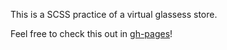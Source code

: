 This is a SCSS practice of a virtual glassess store.

Feel free to check this out in [gh-pages](https://apo1798.github.io/week3-glasses-store-homework/)!
